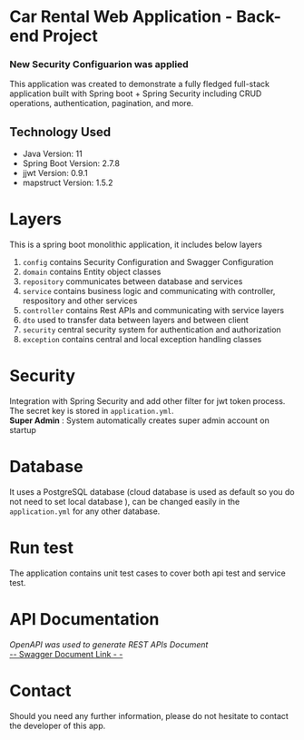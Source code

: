 # Car Rental Web Application - Back-end Project
### New Security Configuarion was applied

This application was created to demonstrate a fully fledged full-stack application built with Spring boot + Spring Security including CRUD operations, authentication, pagination, and more.

## Technology Used
* Java Version: 11
* Spring Boot Version: 2.7.8
* jjwt Version: 0.9.1
* mapstruct Version: 1.5.2

# Layers

This is a spring boot monolithic application, it includes below layers

1. `config` contains Security Configuration and Swagger Configuration
2. `domain` contains Entity object classes
3. `repository` communicates between database and services
4. `service` contains business logic and communicating with controller, respository and other services
5. `controller` contains Rest APIs and communicating with service layers
6. `dto` used to transfer data between layers and between client
7. `security` central security system for authentication and authorization
8. `exception` contains central and local exception handling classes

# Security

Integration with Spring Security and add other filter for jwt token process.
The secret key is stored in `application.yml`.<br />
__Super Admin__ : System automatically creates super admin account on startup

# Database

It uses a PostgreSQL database (cloud database is used as default so you do not need to set local database ), can be changed easily in the `application.yml` for any other database.


# Run test

The application contains unit test cases to cover both api test and service test.

# API Documentation
_OpenAPI was used to generate REST APIs Document_<br/>
[-- Swagger Document Link - -]()


# Contact

Should you need any further information, please do not hesitate to contact the developer of this app.


